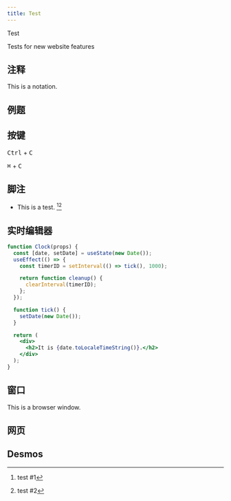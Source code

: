 ```yaml
---
title: Test
---
```


<section className="margin-top--lg margin-bottom--lg text--center">
  <Heading as="h1">Test</Heading>
  <p>Tests for new website features</p>
</section>

## 注释

<Notation type="circle">This is a notation.</Notation>

## 例题

<Problem id="P3372" />

## 按键

<kbd>Ctrl</kbd> + <kbd>C</kbd>

<kbd>⌘</kbd> + <kbd>C</kbd>

## 脚注

- This is a test. [^1][^2]

[^1]: test #1

[^2]: test #2

## 实时编辑器

```jsx live
function Clock(props) {
  const [date, setDate] = useState(new Date());
  useEffect(() => {
    const timerID = setInterval(() => tick(), 1000);

    return function cleanup() {
      clearInterval(timerID);
    };
  });

  function tick() {
    setDate(new Date());
  }

  return (
    <div>
      <h2>It is {date.toLocaleTimeString()}.</h2>
    </div>
  );
}
```

## 窗口

<BrowserWindow>
  This is a browser window.
</BrowserWindow>

## 网页

<IframeWindow url="https://www.baidu.com" />

## Desmos

<Desmos url="mjjhvujgos" />
